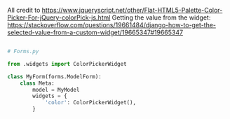 All credit to https://www.jqueryscript.net/other/Flat-HTML5-Palette-Color-Picker-For-jQuery-colorPick-js.html
Getting the value from the widget: https://stackoverflow.com/questions/19661484/django-how-to-get-the-selected-value-from-a-custom-widget/19665347#19665347

```python

# Forms.py

from .widgets import ColorPickerWidget

class MyForm(forms.ModelForm):
    class Meta:
        model = MyModel
        widgets = {
            'color': ColorPickerWidget(),
        }
```
